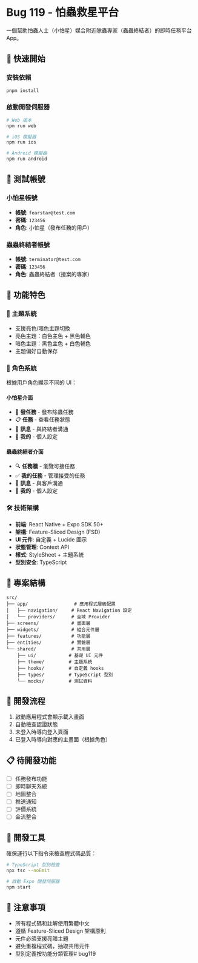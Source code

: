 # Bug 119 - 怕蟲救星平台

一個幫助怕蟲人士（小怕星）媒合附近除蟲專家（蟲蟲終結者）的即時任務平台 App。

## 🚀 快速開始

### 安裝依賴
```bash
pnpm install
```

### 啟動開發伺服器
```bash
# Web 版本
npm run web

# iOS 模擬器
npm run ios

# Android 模擬器
npm run android
```

## 🧪 測試帳號

### 小怕星帳號
- **帳號**: `fearstar@test.com`
- **密碼**: `123456`
- **角色**: 小怕星（發布任務的用戶）

### 蟲蟲終結者帳號
- **帳號**: `terminator@test.com`
- **密碼**: `123456`
- **角色**: 蟲蟲終結者（接案的專家）

## 📱 功能特色

### 🎨 主題系統
- 支援亮色/暗色主題切換
- 亮色主題：白色主色 + 黑色輔色
- 暗色主題：黑色主色 + 白色輔色
- 主題偏好自動保存

### 🎯 角色系統
根據用戶角色顯示不同的 UI：

#### 小怕星介面
- 🐛 **發任務** - 發布除蟲任務
- 📋 **任務** - 查看任務狀態
- 💬 **訊息** - 與終結者溝通
- 👤 **我的** - 個人設定

#### 蟲蟲終結者介面
- 🔍 **任務牆** - 瀏覽可接任務
- ✅ **我的任務** - 管理接受的任務
- 💬 **訊息** - 與客戶溝通
- 👤 **我的** - 個人設定

### 🛠 技術架構
- **前端**: React Native + Expo SDK 50+
- **架構**: Feature-Sliced Design (FSD)
- **UI 元件**: 自定義 + Lucide 圖示
- **狀態管理**: Context API
- **樣式**: StyleSheet + 主題系統
- **型別安全**: TypeScript

## 📂 專案結構

```
src/
├── app/                 # 應用程式層級配置
│   ├── navigation/     # React Navigation 設定
│   └── providers/      # 全域 Provider
├── screens/            # 畫面層
├── widgets/            # 組合元件層
├── features/           # 功能層
├── entities/           # 實體層
└── shared/             # 共用層
    ├── ui/            # 基礎 UI 元件
    ├── theme/         # 主題系統
    ├── hooks/         # 自定義 hooks
    ├── types/         # TypeScript 型別
    └── mocks/         # 測試資料
```

## 🔄 開發流程

1. 啟動應用程式會顯示載入畫面
2. 自動檢查認證狀態
3. 未登入時導向登入頁面
4. 已登入時導向對應的主畫面（根據角色）

## 📋 待開發功能

- [ ] 任務發布功能
- [ ] 即時聊天系統
- [ ] 地圖整合
- [ ] 推送通知
- [ ] 評價系統
- [ ] 金流整合

## 🔧 開發工具

確保運行以下指令來檢查程式碼品質：

```bash
# TypeScript 型別檢查
npx tsc --noEmit

# 啟動 Expo 開發伺服器
npm start
```

## 📝 注意事項

- 所有程式碼和註解使用繁體中文
- 遵循 Feature-Sliced Design 架構原則
- 元件必須支援亮暗主題
- 避免重複程式碼，抽取共用元件
- 型別定義按功能分類管理# bug119
